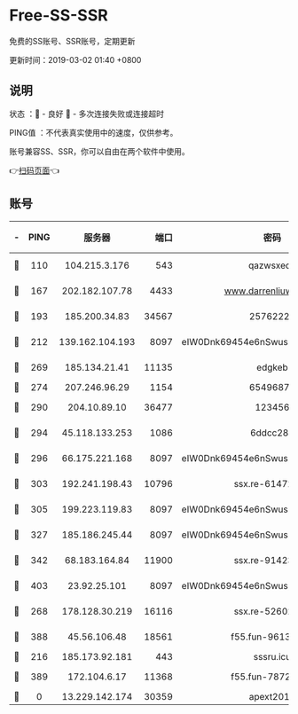 # Free-SS-SSR

免费的SS账号、SSR账号，定期更新

更新时间：2019-03-02 01:40 +0800

## 说明

状态     ：🙂 - 良好 🙁 - 多次连接失败或连接超时

PING值   ：不代表真实使用中的速度，仅供参考。

账号兼容SS、SSR，你可以自由在两个软件中使用。

👉[扫码页面](https://liesauer.github.io/free-ss-ssr.github.io/)👈

## 账号

|-|PING|服务器|端口|密码|加密方式|区域|
|:----:|:----:|:-----:|-----:|:----:|:----:|:----:|
|🙂|110|104.215.3.176|543|qazwsxedc|aes-256-gcm|JP|
|🙂|167|202.182.107.78|4433|www.darrenliuwei.com|aes-256-cfb|JP|
|🙂|193|185.200.34.83|34567|25762225|aes-256-cfb|US|
|🙂|212|139.162.104.193|8097|eIW0Dnk69454e6nSwuspv9DmS201tQ0D|aes-256-cfb|JP|
|🙂|269|185.134.21.41|11135|edgkeb|aes-256-cfb|GB|
|🙂|274|207.246.96.29|1154|65496879|chacha20|US|
|🙂|290|204.10.89.10|36477|123456|aes-256-cfb|US|
|🙂|294|45.118.133.253|1086|6ddcc286|aes-256-cfb|SG|
|🙂|296|66.175.221.168|8097|eIW0Dnk69454e6nSwuspv9DmS201tQ0D|aes-256-cfb|US|
|🙂|303|192.241.198.43|10796|ssx.re-61472012|aes-256-cfb|US|
|🙂|305|199.223.119.83|8097|eIW0Dnk69454e6nSwuspv9DmS201tQ0D|aes-256-cfb|US|
|🙂|327|185.186.245.44|8097|eIW0Dnk69454e6nSwuspv9DmS201tQ0D|aes-256-cfb|NL|
|🙂|342|68.183.164.84|11900|ssx.re-91423865|aes-256-cfb|US|
|🙂|403|23.92.25.101|8097|eIW0Dnk69454e6nSwuspv9DmS201tQ0D|aes-256-cfb|US|
|🙂|268|178.128.30.219|16116|ssx.re-52602728|aes-256-cfb|SG|
|🙂|388|45.56.106.48|18561|f55.fun-96139570|aes-256-cfb|US|
|🙁|216|185.173.92.181|443|sssru.icu|rc4-md5|RU|
|🙁|389|172.104.6.17|11368|f55.fun-78724518|aes-256-cfb|US|
|🙁|0|13.229.142.174|30359|apext2019|chacha20|SG|
